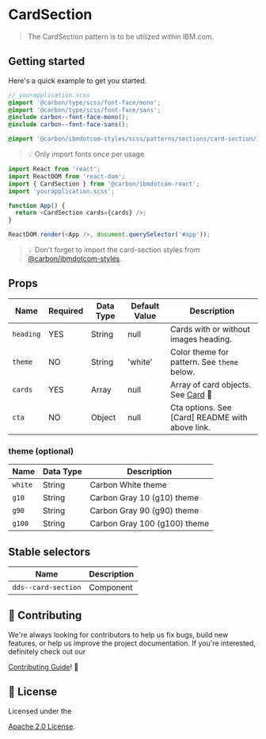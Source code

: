 # CardSection

> The CardSection pattern is to be utilized within IBM.com.

## Getting started

Here's a quick example to get you started.

```scss
// yourapplication.scss
@import '@carbon/type/scss/font-face/mono';
@import '@carbon/type/scss/font-face/sans';
@include carbon--font-face-mono();
@include carbon--font-face-sans();

@import '@carbon/ibmdotcom-styles/scss/patterns/sections/card-section/index';
```

> 💡 Only import fonts once per usage

```javascript
import React from 'react';
import ReactDOM from 'react-dom';
import { CardSection } from '@carbon/ibmdotcom-react';
import 'yourapplication.scss';

function App() {
  return <CardSection cards={cards} />;
}

ReactDOM.render(<App />, document.querySelector('#app'));
```

> 💡 Don't forget to import the card-section styles from
> [@carbon/ibmdotcom-styles](https://github.com/carbon-design-system/ibm-dotcom-library/blob/master/packages/styles).

## Props

| Name      | Required | Data Type | Default Value | Description                                                                                                                                                          |
| --------- | -------- | --------- | ------------- | -------------------------------------------------------------------------------------------------------------------------------------------------------------------- |
| `heading` | YES      | String    | null          | Cards with or without images heading.                                                                                                                                |
| `theme`   | NO       | String    | 'white'       | Color theme for pattern. See `theme` below.                                                                                                                          |
| `cards`   | YES      | Array     | null          | Array of card objects. See [Card](https://github.com/carbon-design-system/ibm-dotcom-library/tree/master/packages/react/src/patterns/sub-patterns/Card/README.md) 👀 |
| `cta`     | NO       | Object    | null          | Cta options. See [Card] README with above link.                                                                                                                      |

### theme (optional)

| Name    | Data Type | Description                  |
| ------- | --------- | ---------------------------- |
| `white` | String    | Carbon White theme           |
| `g10`   | String    | Carbon Gray 10 (g10) theme   |
| `g90`   | String    | Carbon Gray 90 (g90) theme   |
| `g100`  | String    | Carbon Gray 100 (g100) theme |

## Stable selectors

| Name                | Description |
| ------------------- | ----------- |
| `dds--card-section` | Component   |

## 🙌 Contributing

We're always looking for contributors to help us fix bugs, build new features,
or help us improve the project documentation. If you're interested, definitely
check out our

[Contributing Guide](https://github.com/carbon-design-system/ibm-dotcom-library/blob/master/.github/CONTRIBUTING.md)!
👀

## 📝 License

Licensed under the

[Apache 2.0 License](https://github.com/carbon-design-system/ibm-dotcom-library/blob/master/LICENSE).
